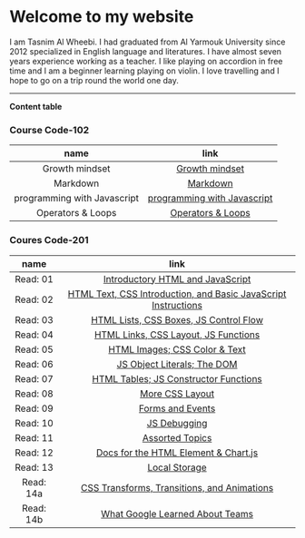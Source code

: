 # Welcome to my website
I am Tasnim Al Wheebi. I had graduated from Al Yarmouk University since 2012 specialized in English language and literatures. I have almost seven years experience working as a  teacher. I like playing on accordion in free time and I am a beginner learning playing on violin. I love travelling and I hope to go on a trip round the world one day.
 ***
 **Content table**

### Course Code-102

| name | link |
| :---:| :---:|
| Growth mindset | [Growth mindset](https://tasnimwheebi.github.io/Reading-Notes/growthminset) |
| Markdown | [Markdown](https://tasnimwheebi.github.io/Reading-Notes/markdown)
| programming with Javascript | [programming with Javascript ](https://tasnimwheebi.github.io/Reading-Notes/read-04)
| Operators & Loops | [Operators & Loops](https://tasnimwheebi.github.io/Reading-Notes/loops)

### Coures Code-201

| name | link |
| :---:| :---:|
| Read: 01 | [Introductory HTML and JavaScript]() |
| Read: 02 | [ HTML Text, CSS Introduction, and Basic JavaScript Instructions]() 
| Read: 03 | [HTML Lists, CSS Boxes, JS Control Flow]() 
| Read: 04| [HTML Links, CSS Layout, JS Functions]()
| Read: 05| [ HTML Images; CSS Color & Text]()
| Read: 06| [JS Object Literals; The DOM ]()
| Read: 07| [HTML Tables; JS Constructor Functions]()
| Read: 08| [More CSS Layout]()
| Read: 09| [Forms and Events]()
| Read: 10| [JS Debugging]()
| Read: 11| [Assorted Topics]()
| Read: 12| [Docs for the HTML <canvas> Element & Chart.js ]()
| Read: 13| [Local Storage]()
| Read: 14a| [CSS Transforms, Transitions, and Animations ]()
| Read: 14b| [What Google Learned About Teams]()

